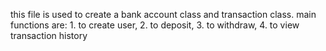 this file is used to create a bank account class and transaction class.
main functions are: 1. to create user, 2. to deposit, 3. to withdraw, 4. to view transaction history
